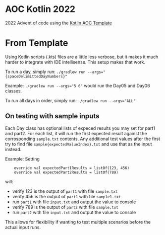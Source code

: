 # AOC Kotlin 2022

2022 Advent of code using the [Kotlin AOC Template](https://github.com/grey-lovelace/advent-of-code-template-kotlin)

# From Template
Using Kotlin scripts (.kts) files are a little less verbose, but it makes it much harder to integrate with IDE intellisense. This setup makes that work.

To run a day, simply run: `./gradlew run --args="{spaceDelimittedDayNumbers}"`

Example: `./gradlew run --args="5 6"` would run the Day05 and Day06 classes.

To run all days in order, simply run: `./gradlew run --args="ALL"`

## On testing with sample inputs

Each Day class has optional lists of expeced results you may set for part1 and part2. For each list, it will run the first expected result against the corrosponding `sample.txt` contents. Any additional test values after the first try to find file `sample{expectedValueIndex}.txt` and use that as the input instead.

Example: Setting 
```
    override val expectedPart1Results = listOf(123, 456)
    override val expectedPart2Results = listOf(789)
```
will:
- verify 123 is the output of `part1` with file `sample.txt`
- verify 456 is the output of `part1` with file `sample1.txt`
- run `part1` with file `input.txt` and output the value to console
- verify 789 is the output of `part2` with file `sample.txt`
- run `part2` with file `input.txt` and output the value to console

This allows for flexibility if wanting to test multiple scenarios before the actual input runs.